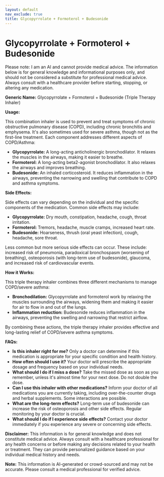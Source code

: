 ```yaml
---
layout: default
nav_exclude: true
title: Glycopyrrolate + Formoterol + Budesonide
---
```


# Glycopyrrolate + Formoterol + Budesonide

Please note: I am an AI and cannot provide medical advice.  The information below is for general knowledge and informational purposes only, and should not be considered a substitute for professional medical advice.  Always consult with a healthcare provider before starting, stopping, or altering any medication.

**Generic Name:** Glycopyrrolate + Formoterol + Budesonide (Triple Therapy Inhaler)

**Usage:**

This combination inhaler is used to prevent and treat symptoms of chronic obstructive pulmonary disease (COPD), including chronic bronchitis and emphysema.  It's also sometimes used for severe asthma, though not as the first-line treatment.  Each component addresses different aspects of COPD/Asthma:

* **Glycopyrrolate:** A long-acting anticholinergic bronchodilator. It relaxes the muscles in the airways, making it easier to breathe.
* **Formoterol:** A long-acting beta2-agonist bronchodilator. It also relaxes the airways and improves breathing.
* **Budesonide:** An inhaled corticosteroid. It reduces inflammation in the airways, preventing the narrowing and swelling that contribute to COPD and asthma symptoms.

**Side Effects:**

Side effects can vary depending on the individual and the specific components of the medication. Common side effects may include:

* **Glycopyrrolate:** Dry mouth, constipation, headache, cough, throat irritation.
* **Formoterol:** Tremors, headache, muscle cramps, increased heart rate.
* **Budesonide:** Hoarseness, thrush (oral yeast infection), cough, headache, sore throat.

Less common but more serious side effects can occur.  These include:  increased risk of pneumonia, paradoxical bronchospasm (worsening of breathing), osteoporosis (with long-term use of budesonide), glaucoma, and increased risk of cardiovascular events.

**How it Works:**

This triple therapy inhaler combines three different mechanisms to manage COPD/severe asthma:

* **Bronchodilation:** Glycopyrrolate and formoterol work by relaxing the muscles surrounding the airways, widening them and making it easier for air to flow in and out of the lungs.
* **Inflammation reduction:** Budesonide reduces inflammation in the airways, preventing the swelling and narrowing that restrict airflow.

By combining these actions, the triple therapy inhaler provides effective and long-lasting relief of COPD/severe asthma symptoms.

**FAQs:**

* **Is this inhaler right for me?** Only a doctor can determine if this medication is appropriate for your specific condition and health history.
* **How often should I use it?** Your doctor will prescribe the appropriate dosage and frequency based on your individual needs.
* **What should I do if I miss a dose?** Take the missed dose as soon as you remember, unless it's almost time for your next dose. Do not double the dose.
* **Can I use this inhaler with other medications?**  Inform your doctor of all medications you are currently taking, including over-the-counter drugs and herbal supplements.  Some interactions are possible.
* **What are the long-term effects?** Long-term use of budesonide can increase the risk of osteoporosis and other side effects.  Regular monitoring by your doctor is crucial.
* **What should I do if I experience side effects?** Contact your doctor immediately if you experience any severe or concerning side effects.


**Disclaimer:** This information is for general knowledge and does not constitute medical advice. Always consult with a healthcare professional for any health concerns or before making any decisions related to your health or treatment.  They can provide personalized guidance based on your individual medical history and needs.


**Note:** This information is AI-generated or crowd-sourced and may not be accurate. Please consult a medical professional for verified advice.